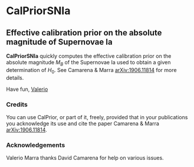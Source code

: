 # **CalPriorSNIa**
## Effective calibration prior on the absolute magnitude of Supernovae Ia

**CalPriorSNIa** quickly computes the effective calibration prior on the absolute magnitude $M_B$ of the Supernovae Ia used to obtain a given determination of $H_0$. See Camarena & Marra [arXiv:1906.11814](https://arxiv.org/abs/1906.11814) for more details.

Have fun,
[Valerio](http://inspirehep.net/author/profile/V.Marra.1)


### Credits

You can use CalPrior, or part of it, freely, provided that in your publications you acknowledge its use and cite the paper Camarena & Marra [arXiv:1906.11814](https://arxiv.org/abs/1906.11814).


### Acknowledgements

Valerio Marra thanks David Camarena for help on various issues.
